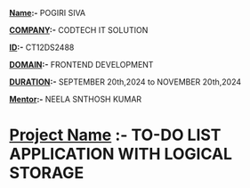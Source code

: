 **<ins>Name</ins>:-** POGIRI SIVA  

**<ins>COMPANY</ins>:-** CODTECH IT SOLUTION

**<ins>ID</ins>:-** CT12DS2488  

**<ins>DOMAIN</ins>:-** FRONTEND DEVELOPMENT

**<ins>DURATION</ins>:-** SEPTEMBER 20th,2024 to NOVEMBER 20th,2024

**<ins>Mentor</ins>:-** NEELA SNTHOSH KUMAR  

# <ins>Project Name</ins> :- TO-DO LIST APPLICATION WITH LOGICAL STORAGE  

